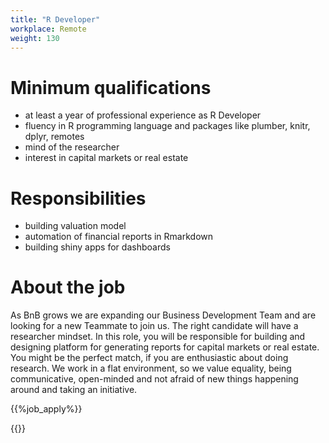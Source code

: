 ```yaml
---
title: "R Developer"
workplace: Remote
weight: 130
---
```



# Minimum qualifications

* at least a year of professional experience as R Developer
* fluency in R programming language and packages like  plumber, knitr, dplyr, remotes
* mind of the researcher
* interest in capital markets or real estate

# Responsibilities

* building valuation model
* automation of financial reports in Rmarkdown
* building shiny apps for dashboards

# About the job

As BnB grows we are expanding our Business Development Team and are looking for a new Teammate to join us. The right candidate will have a researcher mindset.
In this role, you will be responsible for building and designing platform for generating reports for capital markets or real estate. You might be the perfect match, if you are enthusiastic about doing research.
We work in a flat environment, so we value equality, being communicative, open-minded and not afraid of new things happening around and taking an initiative.

{{%job_apply%}}

{{<disclaimer>}}
